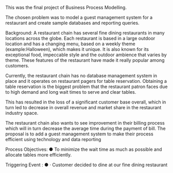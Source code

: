 This was the final project of Business Process Modelling. 

The chosen problem was to model a guest management system for a restaurant and create sample databases and reporting queries.

Background:  A restaurant chain has several fine dining restaurants in many locations across the globe. Each restaurant is based in a large outdoor location and has a changing menu, based on a weekly theme (example:Halloween), which makes it unique. It is also known for its exceptional food, impeccable style and the outdoor ambience that varies by theme. These features of the restaurant have made it really popular among customers.

Currently, the restaurant chain has no database management system in place and it operates on restaurant pagers for table reservation. Obtaining a table reservation is the biggest problem that the restaurant patron faces due to high demand and long wait times to serve and clear tables. 

This has resulted in the loss of a significant customer base overall, which in turn led to decrease in overall revenue and market share in the restaurant industry space.

The restaurant chain also wants to see improvement in their billing process which will in turn decrease the average time during the payment of bill. The proposal is to add a guest management system to make their process efficient using technology and data reporting

Process Objectives:
●	To minimize the wait time as much as possible and allocate tables more efficiently.

Triggering Event :
●	· Customer decided to dine at our fine dining restaurant
